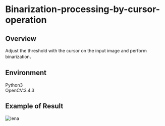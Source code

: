 # Binarization-processing-by-cursor-operation

Overview
-
Adjust the threshold with the cursor on the input image and perform binarization．

Environment
-
Python3<br>
OpenCV:3.4.3

Example of Result
-
![lena](https://user-images.githubusercontent.com/43288669/61525051-a2fc6180-aa52-11e9-85ec-c6c1a9c91f7e.png)
